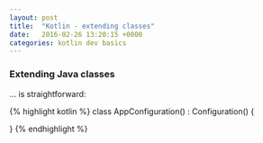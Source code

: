```yaml
---
layout: post
title:  "Kotlin - extending classes"
date:   2016-02-26 13:20:15 +0000
categories: kotlin dev basics
---
```


### Extending Java classes
... is straightforward:

{% highlight kotlin %}
class AppConfiguration() : Configuration() {

}
{% endhighlight %}
